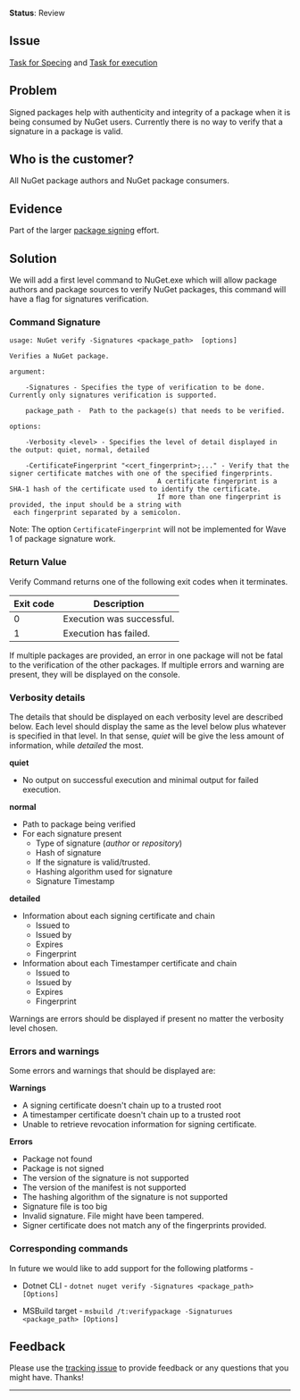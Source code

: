 **Status**: Review

## Issue
[Task for Specing](https://github.com/nuget/home/issues/6005) and [Task for execution](https://github.com/nuget/home/issues/6006)

## Problem
Signed packages help with authenticity and integrity of a package when it is being consumed by NuGet users. Currently there is no way to verify that a signature in a package is valid. 

## Who is the customer?
All NuGet package authors and NuGet package consumers.

## Evidence
Part of the larger [package signing](https://github.com/NuGet/Home/wiki/Author-Package-Signing) effort.

##  Solution
We will add a first level command to NuGet.exe which will allow package authors and package sources to verify NuGet packages, this command will have a flag for signatures verification.

### Command Signature 
```
usage: NuGet verify -Signatures <package_path>  [options]

Verifies a NuGet package.

argument:

    -Signatures - Specifies the type of verification to be done. Currently only signatures verification is supported.
    
    package_path -  Path to the package(s) that needs to be verified.

options:

    -Verbosity <level> - Specifies the level of detail displayed in the output: quiet, normal, detailed

    -CertificateFingerprint "<cert_fingerprint>;..." - Verify that the signer certificate matches with one of the specified fingerprints.
                                     A certificate fingerprint is a SHA-1 hash of the certificate used to identify the certificate.
                                     If more than one fingerprint is provided, the input should be a string with 
 each fingerprint separated by a semicolon.

```

Note: The option `CertificateFingerprint` will not be implemented for Wave 1 of package signature work.

### Return Value

Verify Command returns one of the following exit codes when it terminates.

| Exit code     | Description |
| ------------- | ------------- |
| 0  | Execution was successful.|
| 1  | Execution has failed. |

If multiple packages are provided, an error in one package will not be fatal to the verification of the other packages. If multiple errors and warning are present, they will be displayed on the console.

### Verbosity details

The details that should be displayed on each verbosity level are described below. Each level should display the same as the level below plus whatever is specified in that level. In that sense, _quiet_ will be give the less amount of information, while _detailed_ the most.

**quiet**

* No output on successful execution and minimal output for failed execution.

**normal**

* Path to package being verified
* For each signature present
    * Type of signature (_author_ or _repository_)
    * Hash of signature
    * If the signature is valid/trusted.
    * Hashing algorithm used for signature
    * Signature Timestamp

**detailed**

* Information about each signing certificate and chain
    * Issued to
    * Issued by
    * Expires
    * Fingerprint
*  Information about each Timestamper certificate and chain
    * Issued to
    * Issued by
    * Expires
    * Fingerprint

Warnings are errors should be displayed if present no matter the verbosity level chosen.

### Errors and warnings

Some errors and warnings that should be displayed are:

**Warnings**

* A signing certificate doesn't chain up to a trusted root
* A timestamper certificate doesn't chain up to a trusted root
* Unable to retrieve revocation information for signing certificate.

**Errors**

* Package not found
* Package is not signed
* The version of the signature is not supported
* The version of the manifest is not supported
* The hashing algorithm of the signature is not supported
* Signature file is too big
* Invalid signature. File might have been tampered.
* Signer certificate does not match any of the fingerprints provided.

### Corresponding commands

In future we would like to add support for the following platforms - 

* Dotnet CLI - `dotnet nuget verify -Signatures <package_path> [Options]`

* MSBuild target - `msbuild /t:verifypackage -Signaturues <package_path> [Options]`

## Feedback
Please use the [tracking issue](https://github.com/NuGet/Home/issues/6005) to provide feedback or any questions that you might have. Thanks!
***